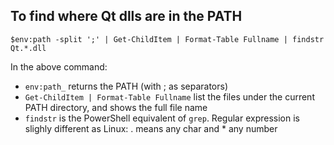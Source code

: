 ## To find where Qt dlls are in the PATH

```
$env:path -split ';' | Get-ChildItem | Format-Table Fullname | findstr Qt.*.dll
```

In the above command: 
 * `env:path_` returns the PATH (with ; as separators)
 * `Get-ChildItem | Format-Table Fullname` list the files under the current PATH directory, and shows the full file name
 * `findstr` is the PowerShell equivalent of `grep`. Regular expression is slighly different as Linux: . means any char and * any number
